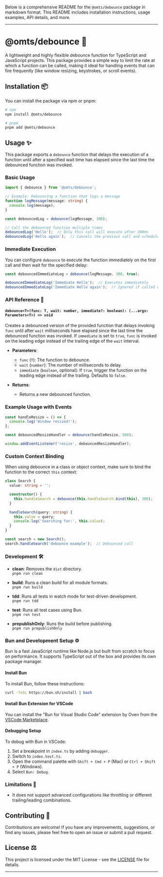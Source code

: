 Below is a comprehensive README for the `@omts/debounce` package in markdown format. This README includes installation instructions, usage examples, API details, and more.

---

# @omts/debounce 🚀

A lightweight and highly flexible debounce function for TypeScript and JavaScript projects. This package provides a simple way to limit the rate at which a function can be called, making it ideal for handling events that can fire frequently (like window resizing, keystrokes, or scroll events).

## Installation 📦

You can install the package via npm or pnpm:

```bash
# npm
npm install @omts/debounce

# pnpm
pnpm add @omts/debounce
```

## Usage ✨

This package exports a `debounce` function that delays the execution of a function until after a specified wait time has elapsed since the last time the debounced function was invoked.

### Basic Usage

```typescript
import { debounce } from '@omts/debounce';

// Example: Debouncing a function that logs a message
function logMessage(message: string) {
  console.log(message);
}

const debouncedLog = debounce(logMessage, 300);

// Call the debounced function multiple times
debouncedLog('Hello');  // Only this call will execute after 300ms
debouncedLog('Hello again');  // Cancels the previous call and schedules this one
```

### Immediate Execution

You can configure `debounce` to execute the function immediately on the first call and then wait for the specified delay:

```typescript
const debouncedImmediateLog = debounce(logMessage, 300, true);

debouncedImmediateLog('Immediate Hello');  // Executes immediately
debouncedImmediateLog('Immediate Hello again');  // Ignored if called within 300ms
```

### API Reference 📘

#### `debounce<T>(func: T, wait: number, immediate?: boolean): (...args: Parameters<T>) => void`

Creates a debounced version of the provided function that delays invoking `func` until after `wait` milliseconds have elapsed since the last time the debounced function was invoked. If `immediate` is set to `true`, `func` is invoked on the leading edge instead of the trailing edge of the `wait` interval.

- **Parameters**:
  - `func` (`T`): The function to debounce.
  - `wait` (`number`): The number of milliseconds to delay.
  - `immediate` (`boolean`, optional): If `true`, trigger the function on the leading edge instead of the trailing. Defaults to `false`.

- **Returns**:
  - Returns a new debounced function.

### Example Usage with Events

```typescript
const handleResize = () => {
  console.log('Window resized!');
};

const debouncedResizeHandler = debounce(handleResize, 500);

window.addEventListener('resize', debouncedResizeHandler);
```

### Custom Context Binding

When using debounce in a class or object context, make sure to bind the function to the correct `this` context:

```typescript
class Search {
  value: string = '';

  constructor() {
    this.handleSearch = debounce(this.handleSearch.bind(this), 300);
  }

  handleSearch(query: string) {
    this.value = query;
    console.log('Searching for:', this.value);
  }
}

const search = new Search();
search.handleSearch('debounce example');  // Debounced call
```

### Development 🛠️

- **clean**: Removes the `dist` directory.  
  `pnpm run clean`

- **build**: Runs a clean build for all module formats.  
  `pnpm run build`

- **tdd**: Runs all tests in watch mode for test-driven development.  
  `pnpm run tdd`

- **test**: Runs all test cases using Bun.  
  `pnpm run test`

- **prepublishOnly**: Runs the build before publishing.  
  `pnpm run prepublishOnly`

### Bun and Development Setup ⚙️

Bun is a fast JavaScript runtime like Node.js but built from scratch to focus on performance. It supports TypeScript out of the box and provides its own package manager.

#### Install Bun

To install Bun, follow these instructions:

```bash
curl -fsSL https://bun.sh/install | bash
```

#### Install Bun Extension for VSCode

You can install the "Bun for Visual Studio Code" extension by Oven from the [VSCode Marketplace](https://marketplace.visualstudio.com/items?itemName=oven.bun-vscode).

#### Debugging Setup

To debug with Bun in VSCode:

1. Set a breakpoint in `index.ts` by adding `debugger`.
2. Switch to `index.test.ts`.
3. Open the command palette with `Shift + Cmd + P` (Mac) or `Ctrl + Shift + P` (Windows).
4. Select `Bun: Debug`.

### Limitations 🛑

- It does not support advanced configurations like throttling or different trailing/leading combinations.

## Contributing 🤝

Contributions are welcome! If you have any improvements, suggestions, or find any issues, please feel free to open an issue or submit a pull request.

## License ⚖️

This project is licensed under the MIT License - see the [LICENSE](LICENSE) file for details.

---